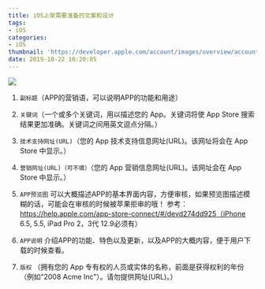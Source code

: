 ```yaml
---
title: iOS上架需要准备的文案和设计
tags:
- iOS
categories:
- iOS
thumbnail: 'https://developer.apple.com/account/images/overview/account-illustration-asc.svg'
date: 2019-10-22 10:20:05
---
```


![](https://timgsa.baidu.com/timg?image&quality=80&size=b9999_10000&sec=1571721335590&di=409aa696af53e577c7861359bcb85fc3&imgtype=0&src=http%3A%2F%2Fi0.ask.fd.zol-img.com.cn%2Ft_s800x800%2Fg5%2FM00%2F0F%2F09%2FChMkJ1aKFfuILywyAACYpGRgzRoAAG9jAD_GKwAAJi8776.jpg)

<!-- more -->

1. `副标题`（APP的营销语，可以说明APP的功能和用途）

2. `关键词`（一个或多个关键词，用以描述您的 App。关键词将使 App Store 搜索结果更加准确。关键词之间用英文逗点分隔。）

3. `技术支持网址(URL)`（您的 App 技术支持信息网址(URL)。该网址将会在 App Store 中显示。）

4. `营销网址(URL)（可不填）`（您的 App 营销信息网址(URL)。该网址会在 App Store 中显示。）

5. `APP预览图` 可以大概描述APP的基本界面内容，方便审核，如果预览图描述模糊的话，可能会在审核的时候被苹果拒审的哦！
  参考：https://help.apple.com/app-store-connect/#/devd274dd925（iPhone 6.5, 5.5, iPad Pro 2，3代 12.9必须有）

6. `APP说明` 介绍APP的功能、特色以及更新，以及APP的大概内容，便于用户下载的时候查看。

7. `版权` （拥有您的 App 专有权的人员或实体的名称，前面是获得权利的年份（例如“2008 Acme Inc”）。请勿提供网址(URL)。）
